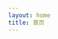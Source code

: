 ```yaml
---
layout: home
title: 首页
---
```



<script setup lang="ts">
import Layout from './.vitepress/layout/index.vue' // 布局组件不适合使用自动引入
</script>


<Layout />


